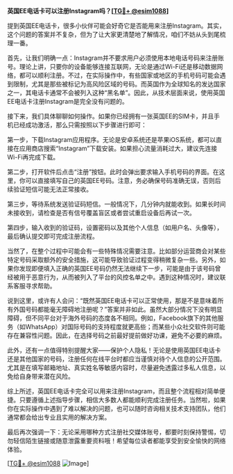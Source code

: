 **英国EE电话卡可以注册Instagram吗？[[TG💪+ @esim1088](https://t.me/s/esim1088)]**

提到英国EE电话卡，很多小伙伴可能会好奇它是否能用来注册Instagram。其实，这个问题的答案并不复杂，但为了让大家更清楚地了解情况，咱们不妨从头到尾梳理一番。

首先，让我们明确一点：Instagram并不要求用户必须使用本地电话号码来注册账号。理论上讲，只要你的设备能够连接互联网，无论是通过Wi-Fi还是移动数据网络，都可以顺利注册。不过，在实际操作中，有些国家或地区的手机号码可能会遇到限制，尤其是那些被标记为高风险区域的号码。而英国作为全球知名的发达国家之一，其电话卡通常不会被列入这种“黑名单”。因此，从技术层面来说，使用英国EE电话卡注册Instagram是完全没有问题的。

接下来，我们具体聊聊如何操作。如果你已经拥有一张英国EE的SIM卡，并且手机已经成功激活，那么只需按照以下步骤进行即可：

第一步，下载Instagram应用程序。无论是安卓系统还是苹果iOS系统，都可以直接在应用商店搜索“Instagram”下载安装。如果担心流量消耗过大，建议先连接Wi-Fi再完成下载。

第二步，打开软件后点击“注册”按钮。此时会弹出要求输入手机号码的界面。在这里，你可以直接填写自己的英国EE号码。注意，务必确保号码准确无误，否则后续验证短信可能无法正常接收。

第三步，等待系统发送验证码短信。一般情况下，几分钟内就能收到。如果长时间未接收到，请检查是否有信号覆盖盲区或者尝试重启设备后再试一次。

第四步，输入收到的验证码，设置密码以及其他个人信息（如用户名、头像等），最后确认提交即可完成注册流程。

当然了，在整个过程中可能会有一些特殊情况需要注意。比如部分运营商会对某些特定号码采取额外的安全措施，这可能导致验证过程变得稍微复杂一些。另外，如果你发现即便填入正确的英国EE号码仍然无法继续下一步，可能是由于该号码曾经被用于恶意行为，从而被列入了平台的风控名单之中。遇到这种情况时，建议联系客服寻求帮助。

说到这里，或许有人会问：“既然英国EE电话卡可以正常使用，那是不是意味着所有外国号码都能毫无障碍地注册呢？”答案并非如此。虽然大部分情况下没有明显障碍，但不同平台对于海外号码的态度各不相同。例如，Facebook旗下的其他服务（如WhatsApp）对国际号码的支持程度就更高些；而某些小众社交软件则可能存在兼容性问题。因此，在选择号码之前最好提前做好功课，避免不必要的麻烦。

此外，还有一点值得特别提醒大家——保护个人隐私！无论是使用英国EE电话卡还是其他国家的号码，注册任何在线平台时都应当谨慎对待个人信息的公开范围。尤其是在填写邮箱地址、真实姓名等敏感内容时，尽量避免透露过多私人信息，以免给自身带来潜在风险。

综上所述，英国EE电话卡完全可以用来注册Instagram，而且整个流程相对简单便捷。只要遵循上述指导步骤，相信大多数人都能顺利完成注册任务。当然啦，如果你在实际操作中遇到了难以解决的问题，也可以随时咨询相关技术支持团队，他们通常都会给出专业且实用的解决方案。

最后再次强调一下：无论采用哪种方式注册社交媒体账号，都要时刻保持警惕，切勿轻信陌生链接或随意泄露重要资料哦！希望每位读者都能享受到安全愉快的网络体验。

[[TG💪+ @esim1088](https://t.me/s/esim1088) ![Image](https://i.postimg.cc/4NQfJmqS/Snipaste-2025-05-13-00-14-12.png)]